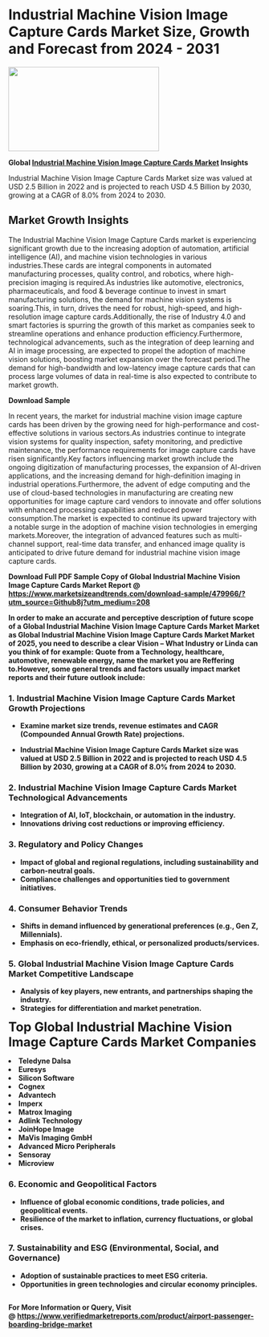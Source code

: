 <H1>Industrial Machine Vision Image Capture Cards Market Size, Growth and Forecast from 2024 - 2031</H1><img class="aligncenter size-medium wp-image-584254" src="https://thirdeyenews.in/wp-content/uploads/2024/09/Global-Market-Research-300x168.jpeg" alt="" width="300" height="168" /><p><strong>Global&nbsp;<a href="https://www.marketsizeandtrends.com/download-sample/479966/?utm_source=Github8j?utm_medium=208">Industrial Machine Vision Image Capture Cards Market</a> Insights</strong></p><p>Industrial Machine Vision Image Capture Cards Market size was valued at USD 2.5 Billion in 2022 and is projected to reach USD 4.5 Billion by 2030, growing at a CAGR of 8.0% from 2024 to 2030.</p><p><h2>Market Growth Insights</h2> <p>The Industrial Machine Vision Image Capture Cards market is experiencing significant growth due to the increasing adoption of automation, artificial intelligence (AI), and machine vision technologies in various industries.These cards are integral components in automated manufacturing processes, quality control, and robotics, where high-precision imaging is required.As industries like automotive, electronics, pharmaceuticals, and food & beverage continue to invest in smart manufacturing solutions, the demand for machine vision systems is soaring.This, in turn, drives the need for robust, high-speed, and high-resolution image capture cards.Additionally, the rise of Industry 4.0 and smart factories is spurring the growth of this market as companies seek to streamline operations and enhance production efficiency.Furthermore, technological advancements, such as the integration of deep learning and AI in image processing, are expected to propel the adoption of machine vision solutions, boosting market expansion over the forecast period.The demand for high-bandwidth and low-latency image capture cards that can process large volumes of data in real-time is also expected to contribute to market growth.</p> <p><strong>Download Sample</strong></p> <p>In recent years, the market for industrial machine vision image capture cards has been driven by the growing need for high-performance and cost-effective solutions in various sectors.As industries continue to integrate vision systems for quality inspection, safety monitoring, and predictive maintenance, the performance requirements for image capture cards have risen significantly.Key factors influencing market growth include the ongoing digitization of manufacturing processes, the expansion of AI-driven applications, and the increasing demand for high-definition imaging in industrial operations.Furthermore, the advent of edge computing and the use of cloud-based technologies in manufacturing are creating new opportunities for image capture card vendors to innovate and offer solutions with enhanced processing capabilities and reduced power consumption.The market is expected to continue its upward trajectory with a notable surge in the adoption of machine vision technologies in emerging markets.Moreover, the integration of advanced features such as multi-channel support, real-time data transfer, and enhanced image quality is anticipated to drive future demand for industrial machine vision image capture cards.<strong></p><p><span class=""><strong>Download Full PDF Sample Copy of Global Industrial Machine Vision Image Capture Cards Market Report</strong> @ <a href="https://www.marketsizeandtrends.com/download-sample/479966/?utm_source=Github8j?utm_medium=208" target="_blank">https://www.marketsizeandtrends.com/download-sample/479966/?utm_source=Github8j?utm_medium=208</a></span></p><p>In order to make an accurate and perceptive description of future scope of a Global&nbsp;Industrial Machine Vision Image Capture Cards Market Market as Global&nbsp;Industrial Machine Vision Image Capture Cards Market Market of 2025, you need to describe a clear Vision &ndash; What Industry or Linda can you think of for example: Quote from a Technology, healthcare, automotive, renewable energy, name the market you are Reffering to.However, some general trends and factors usually impact market reports and their future outlook include:</p><h3>1.&nbsp;<strong>Industrial Machine Vision Image Capture Cards Market Growth Projections</strong></h3><ul><li>Examine market size trends, revenue estimates and CAGR (Compounded Annual Growth Rate) projections.</li><li><p>Industrial Machine Vision Image Capture Cards Market size was valued at USD 2.5 Billion in 2022 and is projected to reach USD 4.5 Billion by 2030, growing at a CAGR of 8.0% from 2024 to 2030.</p></li></ul><h3>2.&nbsp;<strong>Industrial Machine Vision Image Capture Cards Market Technological Advancements</strong></h3><ul><li>Integration of AI, IoT, blockchain, or automation in the industry.</li><li>Innovations driving cost reductions or improving efficiency.</li></ul><h3>3.&nbsp;<strong>Regulatory and Policy Changes</strong></h3><ul><li>Impact of global and regional regulations, including sustainability and carbon-neutral goals.</li><li>Compliance challenges and opportunities tied to government initiatives.</li></ul><h3>4.&nbsp;<strong>Consumer Behavior Trends</strong></h3><ul><li>Shifts in demand influenced by generational preferences (e.g., Gen Z, Millennials).</li><li>Emphasis on eco-friendly, ethical, or personalized products/services.</li></ul><h3>5.&nbsp;<strong>Global Industrial Machine Vision Image Capture Cards Market Competitive Landscape</strong></h3><ul><li>Analysis of key players, new entrants, and partnerships shaping the industry.</li><li>Strategies for differentiation and market penetration.</li></ul><p data-pm-slice="1 1 []"><span style="color: inherit; font-family: inherit; font-size: 25px;">Top Global Industrial Machine Vision Image Capture Cards Market Companies</span></p><div class="" data-test-id=""><p><li>Teledyne Dalsa</li><li> Euresys</li><li> Silicon Software</li><li> Cognex</li><li> Advantech</li><li> Imperx</li><li> Matrox Imaging</li><li> Adlink Technology</li><li> JoinHope Image</li><li> MaVis Imaging GmbH</li><li> Advanced Micro Peripherals</li><li> Sensoray</li><li> Microview</li></p></div><h3>6.&nbsp;<strong>Economic and Geopolitical Factors</strong></h3><ul><li>Influence of global economic conditions, trade policies, and geopolitical events.</li><li>Resilience of the market to inflation, currency fluctuations, or global crises.</li></ul><h3>7.&nbsp;<strong>Sustainability and ESG (Environmental, Social, and Governance)</strong></h3><ul><li>Adoption of sustainable practices to meet ESG criteria.</li><li>Opportunities in green technologies and circular economy principles.</li></ul><h2><strong style="font-size: 14px;">For More Information or Query, Visit @&nbsp;</strong><a style="background-color: #ffffff; font-size: 14px;" href="https://www.marketsizeandtrends.com/report/industrial-machine-vision-image-capture-cards-market/" target="_blank">https://www.verifiedmarketreports.com/product/airport-passenger-boarding-bridge-market</a></h2>
